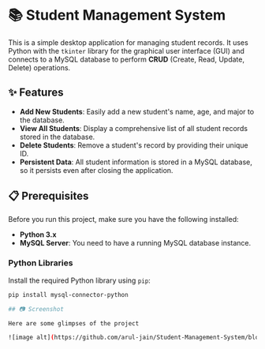 # 📚 Student Management System

This is a simple desktop application for managing student records. It uses Python with the `tkinter` library for the graphical user interface (GUI) and connects to a MySQL database to perform **CRUD** (Create, Read, Update, Delete) operations.

## ✨ Features

- **Add New Students**: Easily add a new student's name, age, and major to the database.
- **View All Students**: Display a comprehensive list of all student records stored in the database.
- **Delete Students**: Remove a student's record by providing their unique ID.
- **Persistent Data**: All student information is stored in a MySQL database, so it persists even after closing the application.

## 📋 Prerequisites

Before you run this project, make sure you have the following installed:

- **Python 3.x**
- **MySQL Server**: You need to have a running MySQL database instance.

### Python Libraries

Install the required Python library using `pip`:

```bash
pip install mysql-connector-python

## 📷 Screenshot

Here are some glimpses of the project

![image alt](https://github.com/arul-jain/Student-Management-System/blob/e718c978812645b9cf7ec1f20b6a7483289f06f9/Screenshot%202025-09-14%20124837.png)
